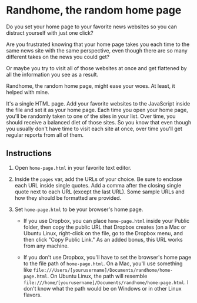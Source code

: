 


# Randhome, the random home page #

Do you set your home page to your favorite news websites so you can
distract yourself with just one click?

Are you frustrated knowing that your home page takes you each time to
the same news site with the same perspective, even though there are so
many different takes on the news you could get?

Or maybe you try to visit all of those websites at once and get
flattened by all the information you see as a result.

Randhome, the random home page, might ease your woes. At least, it
helped with mine.

It's a single HTML page. Add your favorite websites to the JavaScript
inside the file and set it as your home page. Each time you open your
home page, you'll be randomly taken to one of the sites in your list.
Over time, you should receive a balanced diet of those sites. So you
know that even though you usually don't have time to visit each site
at once, over time you'll get regular reports from all of them.


## Instructions ##

1. Open `home-page.html` in your favorite text editor.

2. Inside the `pages` var, add the URLs of your choice. Be sure to
enclose each URL inside single quotes. Add a comma after the closing
single quote next to each URL (except the last URL). Some sample URLs
and how they should be formatted are provided.

3. Set `home-page.html` to be your browser's home page.

    -   If you use Dropbox, you can place `home-page.html` inside your
        Public folder, then copy the public URL that Dropbox creates
        (on a Mac or Ubuntu Linux, right-click on the file, go to the
        Dropbox menu, and then click "Copy Public Link." As an added
        bonus, this URL works from any machine.

    -   If you don't use Dropbox, you'll have to set the browser's
        home page to the file path of `home-page.html`. On a Mac,
        you'll use something like
        `file:///Users/[yourusername]/Documents/randhome/home-page.html`.
        On Ubuntu Linux, the path will resemble 
        `file:///home/[yourusername]/Documents/randhome/home-page.html`.
        I don't know what the path would be on Windows or in other
        Linux flavors.
